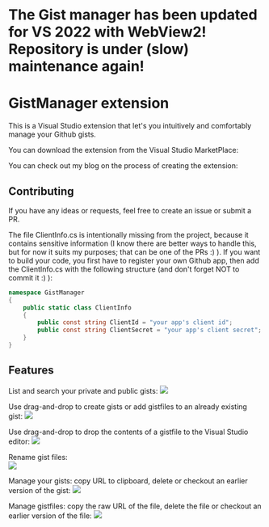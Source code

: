 # The Gist manager has been updated for VS 2022 with WebView2! Repository is under (slow) maintenance again!


# GistManager extension

This is a Visual Studio extension that let's you intuitively and comfortably manage your Github gists. 

You can download the extension from the Visual Studio MarketPlace:

You can check out my blog on the process of creating the extension:

## Contributing

If you have any ideas or requests, feel free to create an issue or submit a PR.

The file ClientInfo.cs is intentionally missing from the project, because it contains sensitive information (I know there are better ways to handle this, but for now it suits my purposes; that can be one of the PRs :) ). If you want to build your code, you first have to register your own Github app, then add the ClientInfo.cs with the following structure (and don't forget NOT to commit it :) ):

```csharp
namespace GistManager
{
    public static class ClientInfo
    {
        public const string ClientId = "your app's client id";
        public const string ClientSecret = "your app's client secret";
    }
}
```

## Features

List and search your private and public gists:
![](https://dotnetfalconcontent.blob.core.windows.net/gistextension/list.png)

Use drag-and-drop to create gists or add gistfiles to an already existing gist:
![](https://dotnetfalconcontent.blob.core.windows.net/gistextension/drop.gif)

Use drag-and-drop to drop the contents of a gistfile to the Visual Studio editor:
![](https://dotnetfalconcontent.blob.core.windows.net/gistextension/drag.gif)

Rename gist files:                       
![](https://dotnetfalconcontent.blob.core.windows.net/gistextension/rename.gif)

Manage your gists: copy URL to clipboard, delete or checkout an earlier version of the gist:
![](https://dotnetfalconcontent.blob.core.windows.net/gistextension/gistoptions.png)

Manage gistfiles: copy the raw URL of the file, delete the file or checkout an earlier version of the file:
![](https://dotnetfalconcontent.blob.core.windows.net/gistextension/gistfileoptions.png)
